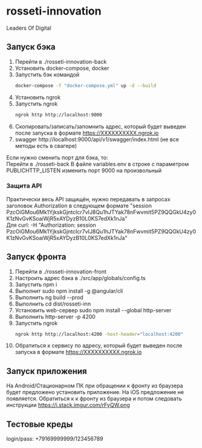 # rosseti-innovation

Leaders Of Digital

## Запуск бэка
1. Перейти в ./rosseti-innovation-back
1. Установить docker-compose, docker
1. Запустить бэк командой 
   ```bash
   docker-compose -f "docker-compose.yml" up -d --build
   ```
1. Установить ngrok
1. Запустить ngrok 
   ```bash
   ngrok http http://localhost:9000  
   ```
1. Скопировать/записать/запомнить адрес, который будет выведен после запуска в формате https://XXXXXXXXXX.ngrok.io 
1. swagger http://localhost:9000/api/v1/swagger/index.html (не все методы есть в свагере)
  
Если нужно сменить порт для бэка, то:  
Перейти в ./rosseti-back
В файле variables.env в строке с параметром PUBLICHTTP_LISTEN изменить порт 9000 на произвольный

### Защита API
Практически весь API защищён, нужно передавать в запросах заголовок Authorization в следующем формате
"session PzcOiGMou6Mk1YjkskGjntcIcr7vIJ8Qu1hJTYak78nFwvmit5PZ9QQGkU4zy0K1zNvGvKSoaiWjR5xAYDyzB10L0KS7edXk1nJa"  
Для curl: -H \"Authorization: session PzcOiGMou6Mk1YjkskGjntcIcr7vIJ8Qu1hJTYak78nFwvmit5PZ9QQGkU4zy0K1zNvGvKSoaiWjR5xAYDyzB10L0KS7edXk1nJa\"

## Запуск фронта
1. Перейти в ./rosseti-innovation-front
1. Настроить адрес бэка в ./src/app/globals/config.ts
1. Запустить npm i
1. Выполнит sudo npm install -g @angular/cli
1. Выполнить ng build --prod
1. Выполнить cd  dist/rosseti-inn
1. Установить web-сервер sudo npm install --global http-server
1. Выполнить http-server -p 4200
1. Запустить ngrok 
   ```bash
   ngrok http http://localhost:4200 -host-header="localhost:4200"  
   ```
1. Обратиться к сервису по адресу, который будет выведен после запуска в формате https://XXXXXXXXXX.ngrok.io

## Запуск приложения
На Android/Стационарном ПК при обращении к фронту из браузера будет предложено установить приложение.
На iOS предложение не появляется. Обратиться к к фронту из браузера и потом следовать инструкции
https://i.stack.imgur.com/rFyQW.png

## Тестовые креды
login/pass: +79169999999/123456789


